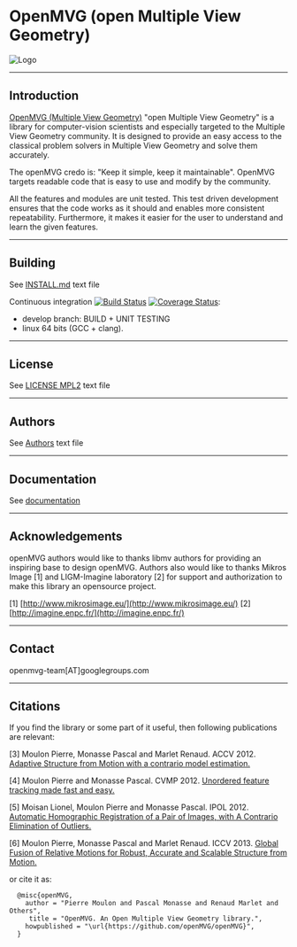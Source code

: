 OpenMVG (open Multiple View Geometry)
=====================================

![Logo](https://github.com/openMVG/openMVG/raw/master/logo/openMVG_Logo.png)

------------
Introduction
------------

[OpenMVG (Multiple View Geometry)](http://imagine.enpc.fr/~moulonp/openMVG/) "open Multiple View Geometry" is a library for computer-vision scientists and especially targeted to the Multiple View Geometry community. It is designed to provide an easy access to the classical problem solvers in Multiple View Geometry and solve them accurately.

The openMVG credo is: "Keep it simple, keep it maintainable". OpenMVG targets readable code that is easy to use and modify by the community.

All the features and modules are unit tested. This test driven development ensures that the code works as it should and enables more consistent repeatability. Furthermore, it makes it easier for the user to understand and learn the given features.

--------
Building
--------

See [INSTALL.md](INSTALL.md) text file

Continuous integration [![Build Status](https://travis-ci.org/openMVG/openMVG.png?branch=develop)](https://travis-ci.org/openMVG/openMVG) [![Coverage Status](https://coveralls.io/repos/openMVG/openMVG/badge.png?branch=develop)](https://coveralls.io/r/openMVG/openMVG?branch=develop):
 - develop branch: BUILD + UNIT TESTING
 - linux 64 bits (GCC + clang).


-------
License
-------

See [LICENSE MPL2](https://github.com/openMVG/openMVG/raw/master/license.openMVG) text file

-------
Authors
-------

See [Authors](AUTHORS) text file

-------
Documentation
-------

See [documentation](http://openmvg.readthedocs.org/en/latest)

----------------
Acknowledgements
----------------

openMVG authors would like to thanks libmv authors for providing an inspiring 
base to design openMVG. Authors also would like to thanks Mikros Image [1] 
and LIGM-Imagine laboratory [2] for support and authorization to make this
library an opensource project.

[1] [http://www.mikrosimage.eu/](http://www.mikrosimage.eu/)
[2] [http://imagine.enpc.fr/](http://imagine.enpc.fr/)

---------
Contact
---------

openmvg-team[AT]googlegroups.com


---------
Citations
---------

If you find the library or some part of it useful, then following
publications are relevant:

[3] Moulon Pierre, Monasse Pascal and Marlet Renaud. ACCV 2012.
[Adaptive Structure from Motion with a contrario model estimation.](http://hal.archives-ouvertes.fr/index.php?halsid=1n2qdqiv2a0l5eq7qpos9us752&view_this_doc=hal-00769266&version=1)

[4] Moulon Pierre and Monasse Pascal. CVMP 2012.
[Unordered feature tracking made fast and easy.](http://hal.archives-ouvertes.fr/index.php?halsid=ggdarhl8cv1j6ohq2073eok8q3&view_this_doc=hal-00769267&version=1)

[5] Moisan Lionel, Moulon Pierre and Monasse Pascal. IPOL 2012.
[Automatic Homographic Registration of a Pair of Images, with A Contrario Elimination of Outliers.](http://dx.doi.org/10.5201/ipol.2012.mmm-oh)

[6] Moulon Pierre, Monasse Pascal and Marlet Renaud. ICCV 2013.
[Global Fusion of Relative Motions for Robust, Accurate and Scalable Structure from Motion.](http://imagine.enpc.fr/~moulonp/publis/iccv2013/index.html)

or cite it as:

```
  @misc{openMVG,
    author = "Pierre Moulon and Pascal Monasse and Renaud Marlet and Others",
     title = "OpenMVG. An Open Multiple View Geometry library.",
    howpublished = "\url{https://github.com/openMVG/openMVG}",
  }
```

